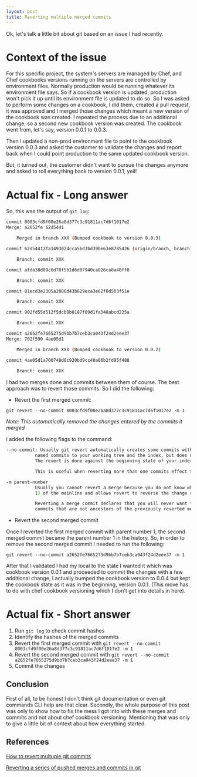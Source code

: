 ```yaml
---
layout: post
title: Reverting multiple merged commits
---
```


Ok, let's talk a little bit about git based on an issue I had recently.

# Context of the issue #
For this specific project, the system's servers are managed by Chef, and Chef cookbooks versions running on the servers are controlled by environment files. Normally production would be running whatever its environment file says. So if a cookbook version is updated, production won't pick it up until its environment file is updated to do so. 
So I was asked to perform some changes on a cookbook, I did them, created a pull request, it was approved and I merged those changes which meant a new version of the cookbook was created. I repeated the process due to an additional change, so a second new cookbook version was created. The cookbook went from, let's say, version 0.0.1 to 0.0.3.

Then I updated a non-prod environment file to point to the cookbook version 0.0.3 and asked the customer to validate the changes and report back when I could point production to the same updated cookbook version. 

But, it turned out, the customer didn't want to pursue the changes anymore and asked to roll everything back to version 0.0.1, yeii!

# Actual fix - Long answer #
So, this was the output of ```git log```:

```bash
commit 8003cfd9f00e26a8d377c3c91811ac7d6f1017e2
Merge: a2652fe 62d5441

    Merged in branch XXX (Bumped cookbook to version 0.0.3)

commit 62d54412fa1493024cca5bd3bd39be63e8785426 (origin/branch, branch)

    Branch: commit XXX

commit afda38d89c6d78f5b1d6d07940ca026ca8a48ff8

    Branch: commit XXX

commit 81ecd3e2305a2888d43b629eca3e62f8d503f51e

    Branch: commit XXX

commit 902fd55d512f5dcb9b0187f09d1fa348abcd225a

    Branch: commit XXX

commit a2652fe7665275d9bb7b7ceb3ca043f24d2eee37
Merge: 702f590 4ae05d1

    Merged in branch XXX (Bumped cookbook to version 0.0.2)

commit 4ae05d1a700748d8c920bd9cc40a06b2fd95f488
    
    Branch: commit XXX
```
I had two merges done and commits between them of course. The best approach was to revert those commits. So I did the following:

* Revert the first merged commit:

```git revert --no-commit 8003cfd9f00e26a8d377c3c91811ac7d6f1017e2 -m 1```

*Note: This automatically removed the changes entered by the commits it merged*

I added the following flags to the command:
```bash
--no-commit: Usually git revert automatically creates some commits with commit log messages stating which commits were reverted. This flag applies the changes necessary to revert the
           named commits to your working tree and the index, but does not make the commits. In addition, when this option is used, your index does not have to match the HEAD commit.
           The revert is done against the beginning state of your index.

           This is useful when reverting more than one commits effect to your index in a row.

-m parent-number
           Usually you cannot revert a merge because you do not know which side of the merge should be considered the mainline. This option specifies the parent number (starting from
           1) of the mainline and allows revert to reverse the change relative to the specified parent.

           Reverting a merge commit declares that you will never want the tree changes brought in by the merge. As a result, later merges will only bring in tree changes introduced by
           commits that are not ancestors of the previously reverted merge. This may or may not be what you want.
```
* Revert the second merged commit

Once I reverted the first merged commit with parent number 1, the second merged commit became the parent number 1 in the history. So, in order to remove the second merged commit I needed to run the following:

```git revert --no-commit a2652fe7665275d9bb7b7ceb3ca043f24d2eee37 -m 1```

After that I validated I had my local to the state I wanted it which was cookbook version 0.0.1 and proceeded to commit the changes with a few additional change, I actually bumped the cookbook version to 0.0.4 but kept the cookbook state as it was in the beginning, version 0.0.1. (This move has to do with chef cookbook versioning which I don't get into details in here).

# Actual fix - Short answer #

1. Run ```git log``` to check commit hashes
2. Identify the hashes of the merged commits
3. Revert the first merged commit with ```git revert --no-commit 8003cfd9f00e26a8d377c3c91811ac7d6f1017e2 -m 1```
4. Revert the second merged commit with ```git revert --no-commit a2652fe7665275d9bb7b7ceb3ca043f24d2eee37 -m 1```
5. Commit the changes

## Conclusion ##
First of all, to be honest I don't think git documentation or even git commands CLI help are that clear. Secondly, the whole purpose of this post was only to show how to fix the mess I got into with these merges and commits and not about chef cookbook versioning. Mentioning that was only to give a little bit of context about how everything started.

## References ##
[How to revert multuple git commits](https://stackoverflow.com/questions/1463340/how-to-revert-multiple-git-commits)

[Reverting a series of pushed merges and commits in git](https://stackoverflow.com/questions/18082830/reverting-a-series-of-pushed-merges-and-commits-in-git-without-rewriting-histor)